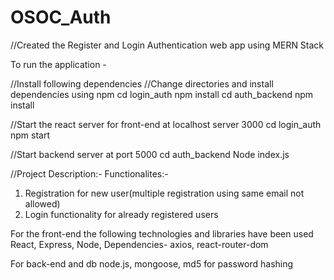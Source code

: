 # OSOC_Auth
//Created the Register and Login Authentication web app using MERN Stack

To run the application -

//Install following dependencies
//Change directories and install dependencies using npm
cd login_auth
npm install
cd auth_backend
npm install

//Start the react server for front-end at localhost server 3000
cd login_auth
npm start

//Start backend server at port 5000
cd auth_backend
Node index.js

//Project Description:-
Functionalites:-
1. Registration for new user(multiple registration using same email not allowed) 
2. Login functionality for already registered users

For the front-end the following technologies and libraries have been used
React, Express, Node, 
Dependencies-
axios, react-router-dom

For back-end and db
node.js,
mongoose,
md5 for password hashing
